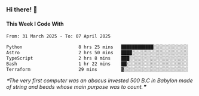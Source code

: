 ### Hi there! 👋

#### This Week I Code With
<!--START_SECTION:waka-->

```txt
From: 31 March 2025 - To: 07 April 2025

Python                     8 hrs 25 mins   ████████████░░░░░░░░░░░░░   48.65 %
Astro                      2 hrs 50 mins   ████░░░░░░░░░░░░░░░░░░░░░   16.39 %
TypeScript                 2 hrs 8 mins    ███░░░░░░░░░░░░░░░░░░░░░░   12.35 %
Bash                       1 hr 22 mins    ██░░░░░░░░░░░░░░░░░░░░░░░   07.91 %
Terraform                  29 mins         ▓░░░░░░░░░░░░░░░░░░░░░░░░   02.83 %
```

<!--END_SECTION:waka-->

<!--STARTS_HERE_QUOTE_README-->
<i>❝The very first computer was an abacus invested 500 B.C in Babylon made of string and beads whose main purpose was to count.❞</i>
<!--ENDS_HERE_QUOTE_README-->
